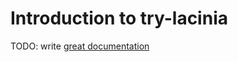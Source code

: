 # Introduction to try-lacinia

TODO: write [great documentation](http://jacobian.org/writing/what-to-write/)
